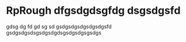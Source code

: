 # RpRough dfgsdgdsgfdg  dsgsdgsfd
gdsg
dg
fd
gd
sg
sd
gsdgsdgsdgsdgsdgsfd
gsdgsdgsdsgsdgsdgdsgsdgsdgsgsdgs
